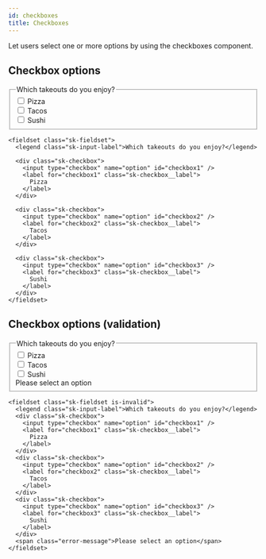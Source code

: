```yaml
---
id: checkboxes
title: Checkboxes
---
```


Let users select one or more options by using the checkboxes component.

## Checkbox options

<div class="component-example">
  <div class="component-example__content">
    <fieldset class="sk-fieldset">
      <legend class="sk-input-label">Which takeouts do you enjoy?</legend>
      <div class="sk-checkbox">
        <input type="checkbox" name="option" id="checkbox1" />
        <label for="checkbox1" class="sk-checkbox__label">
          Pizza
        </label>
      </div>
      <div class="sk-checkbox">
        <input type="checkbox" name="option" id="checkbox2" />
        <label for="checkbox2" class="sk-checkbox__label">
          Tacos
        </label>
      </div>
      <div class="sk-checkbox">
        <input type="checkbox" name="option" id="checkbox3" />
        <label for="checkbox3" class="sk-checkbox__label">
          Sushi
        </label>
      </div>
    </fieldset>
  </div>
</div>

```
<fieldset class="sk-fieldset">
  <legend class="sk-input-label">Which takeouts do you enjoy?</legend>

  <div class="sk-checkbox">
    <input type="checkbox" name="option" id="checkbox1" />
    <label for="checkbox1" class="sk-checkbox__label">
      Pizza
    </label>
  </div>

  <div class="sk-checkbox">
    <input type="checkbox" name="option" id="checkbox2" />
    <label for="checkbox2" class="sk-checkbox__label">
      Tacos
    </label>
  </div>

  <div class="sk-checkbox">
    <input type="checkbox" name="option" id="checkbox3" />
    <label for="checkbox3" class="sk-checkbox__label">
      Sushi
    </label>
  </div>
</fieldset>
```

## Checkbox options (validation)

<div class="component-example">
  <div class="component-example__content">
    <fieldset class="sk-fieldset is-invalid">
      <legend class="sk-input-label">Which takeouts do you enjoy?</legend>
      <div class="sk-checkbox">
        <input type="checkbox" name="option" id="checkbox1" />
        <label for="checkbox1" class="sk-checkbox__label">
          Pizza
        </label>
      </div>
      <div class="sk-checkbox">
        <input type="checkbox" name="option" id="checkbox2" />
        <label for="checkbox2" class="sk-checkbox__label">
          Tacos
        </label>
      </div>
      <div class="sk-checkbox">
        <input type="checkbox" name="option" id="checkbox3" />
        <label for="checkbox3" class="sk-checkbox__label">
          Sushi
        </label>
      </div>
      <span class="error-message">Please select an option</span>
    </fieldset>
  </div>
</div>

```
<fieldset class="sk-fieldset is-invalid">
  <legend class="sk-input-label">Which takeouts do you enjoy?</legend>
  <div class="sk-checkbox">
    <input type="checkbox" name="option" id="checkbox1" />
    <label for="checkbox1" class="sk-checkbox__label">
      Pizza
    </label>
  </div>
  <div class="sk-checkbox">
    <input type="checkbox" name="option" id="checkbox2" />
    <label for="checkbox2" class="sk-checkbox__label">
      Tacos
    </label>
  </div>
  <div class="sk-checkbox">
    <input type="checkbox" name="option" id="checkbox3" />
    <label for="checkbox3" class="sk-checkbox__label">
      Sushi
    </label>
  </div>
  <span class="error-message">Please select an option</span>
</fieldset>
```
